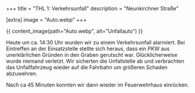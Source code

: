 +++
title = "THL 1: Verkehrsunfall"
description = "Neunkirchner Straße"

[extra]
image = "Auto.webp"
+++

{{ content_image(path="Auto.webp", alt="Unfallauto") }}

Heute um ca. 14:30 Uhr wurden wir zu einem Verkehrsunfall alarmiert. Bei Eintreffen an der Einsatzstelle stellte sich heraus, dass ein PKW aus unerklärlichen Gründen in den Graben gerutscht war. Glücklicherweise wurde niemand verletzt.
Wir sicherten die Unfallstelle ab und verbrachten das Unfallfahrzeug wieder auf die Fahrbahn um größeren Schaden abzuwehren.

Nach ca 45 Minuten konnten wir dann wieder im Feuerwehrhaus einrücken.
